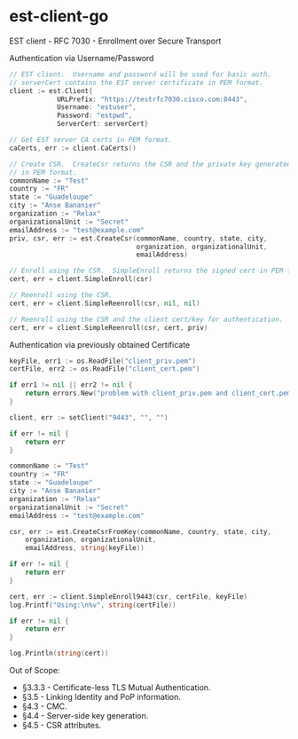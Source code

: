 est-client-go
=================

EST client - RFC 7030 - Enrollment over Secure Transport

Authentication via Username/Password

```go
// EST client.  Username and password will be used for basic auth.
// serverCert contains the EST server certificate in PEM format.
client := est.Client{
            URLPrefix: "https://testrfc7030.cisco.com:8443",
            Username: "estuser",
            Password: "estpwd",
            ServerCert: serverCert}

// Get EST server CA certs in PEM format.
caCerts, err := client.CaCerts()

// Create CSR.  CreateCsr returns the CSR and the private key generated
// in PEM format.
commonName := "Test"
country := "FR"
state := "Guadeloupe"
city := "Anse Bananier"
organization := "Relax"
organizationalUnit := "Secret"
emailAddress := "test@example.com"
priv, csr, err := est.CreateCsr(commonName, country, state, city,
                                organization, organizationalUnit,
                                emailAddress)

// Enroll using the CSR.  SimpleEnroll returns the signed cert in PEM format.
cert, err = client.SimpleEnroll(csr)

// Reenroll using the CSR.
cert, err = client.SimpleReenroll(csr, nil, nil)

// Reenroll using the CSR and the client cert/key for authentication.
cert, err = client.SimpleReenroll(csr, cert, priv)
```

Authentication via previously obtained Certificate
```go
keyFile, err1 := os.ReadFile("client_priv.pem")
certFile, err2 := os.ReadFile("client_cert.pem")

if err1 != nil || err2 != nil {
	return errors.New("problem with client_priv.pem and client_cert.pem files. For generating them use port 8443")
}

client, err := setClient("9443", "", "")

if err != nil {
	return err
}

commonName := "Test"
country := "FR"
state := "Guadeloupe"
city := "Anse Bananier"
organization := "Relax"
organizationalUnit := "Secret"
emailAddress := "test@example.com"

csr, err := est.CreateCsrFromKey(commonName, country, state, city,
	organization, organizationalUnit,
	emailAddress, string(keyFile))

if err != nil {
	return err
}

cert, err := client.SimpleEnroll9443(csr, certFile, keyFile)
log.Printf("Using:\n%v", string(certFile))

if err != nil {
	return err
}

log.Println(string(cert))
```

Out of Scope:

  - §3.3.3 - Certificate-less TLS Mutual Authentication.
  - §3.5 - Linking Identity and PoP information.
  - §4.3 - CMC.
  - §4.4 - Server-side key generation.
  - §4.5 - CSR attributes.
